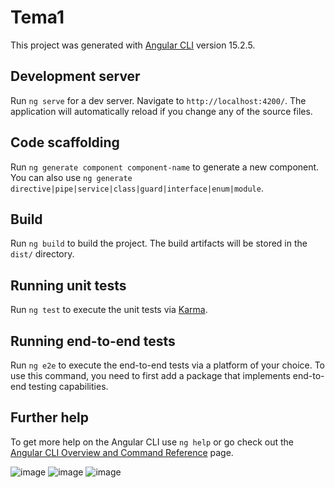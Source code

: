 # Tema1

This project was generated with [Angular CLI](https://github.com/angular/angular-cli) version 15.2.5.

## Development server

Run `ng serve` for a dev server. Navigate to `http://localhost:4200/`. The application will automatically reload if you change any of the source files.

## Code scaffolding

Run `ng generate component component-name` to generate a new component. You can also use `ng generate directive|pipe|service|class|guard|interface|enum|module`.

## Build

Run `ng build` to build the project. The build artifacts will be stored in the `dist/` directory.

## Running unit tests

Run `ng test` to execute the unit tests via [Karma](https://karma-runner.github.io).

## Running end-to-end tests

Run `ng e2e` to execute the end-to-end tests via a platform of your choice. To use this command, you need to first add a package that implements end-to-end testing capabilities.

## Further help

To get more help on the Angular CLI use `ng help` or go check out the [Angular CLI Overview and Command Reference](https://angular.io/cli) page.


![image](https://github.com/annelorecomnoiu/angular-app/assets/94176638/dfb877fa-2006-4792-94c4-fc5f0f3bbdbd)
![image](https://github.com/annelorecomnoiu/angular-app/assets/94176638/2ac96680-9f33-42c0-994e-850ce710fe96)
![image](https://github.com/annelorecomnoiu/angular-app/assets/94176638/07758e63-2728-4890-bd0c-5f0752349fc1)


